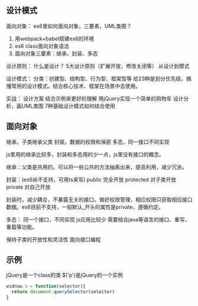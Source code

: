 ## 设计模式

面向对象：
es6里如何面向对象，三要素，UML类图？
1. 用webpack+babel搭建es6的环境
2. es6 class面向对象语法
3. 面向对象三要素：继承、封装、多态

设计原则：
什么是设计？
5大设计原则（扩展开放，修改关闭等）
从设计到模式

设计模式：
分类：创建型、结构型、行为型、框架型等
给23种是划分优先级，搞懂常用的设计模式。结合核心技术、框架在场景中去使用。

实战：
设计方案
结合示例来更好的理解
用jQuery实现一个简单的购物车
设计分析，画UML类图
7种基础设计模式如何结合使用

## 面向对象

继承，子类继承父类
封装，数据的权限和保密
多态，同一接口不同实现

js里用的继承比较多，封装和多态用的少一点，js里没有接口的概念。

继承：父类是共用的。可以将一些公共的方法抽离出来，提高利用，减少冗余。

封装：(es6尚不支持，可用ts来写)
public 完全开放
protected 对子类开放
private 对自己开放

封装时，减少耦合，不暴露无关的接口。做好权限管理，相应权限只获取相应接口数据。es6目前不支持，一般默认_开头的属性是private，遵循约定。

多态：
同一个接口，不同实现
js应用比较少
需要结合java等语言的接口、重写、重载等功能。

保持子类的开放性和灵活性
面向接口编程

## 示例

jQuery是一个class的类
$('p')是jQuery的一个实例

```js
widnow.$ = function(selector){
  return document.querySelector(selector)
}
```
